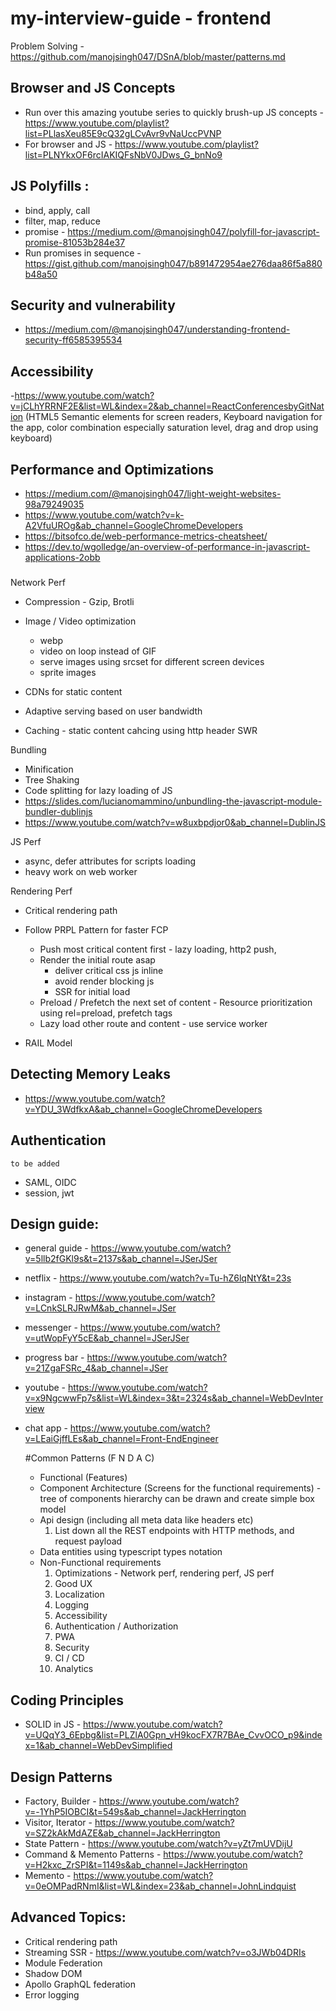 # my-interview-guide - frontend

Problem Solving - https://github.com/manojsingh047/DSnA/blob/master/patterns.md

## Browser and JS Concepts
- Run over this amazing youtube series to quickly brush-up JS concepts - https://www.youtube.com/playlist?list=PLlasXeu85E9cQ32gLCvAvr9vNaUccPVNP
- For browser and JS - https://www.youtube.com/playlist?list=PLNYkxOF6rcIAKIQFsNbV0JDws_G_bnNo9

## JS Polyfills :
- bind, apply, call
- filter, map, reduce
- promise - https://medium.com/@manojsingh047/polyfill-for-javascript-promise-81053b284e37
- Run promises in sequence - https://gist.github.com/manojsingh047/b891472954ae276daa86f5a880b48a50
  

## Security and vulnerability
- https://medium.com/@manojsingh047/understanding-frontend-security-ff6585395534

## Accessibility
-https://www.youtube.com/watch?v=jCLhYRRNF2E&list=WL&index=2&ab_channel=ReactConferencesbyGitNation
(HTML5 Semantic elements for screen readers, Keyboard navigation for the app, color combination especially saturation level, drag and drop using keyboard)

## Performance and Optimizations
- https://medium.com/@manojsingh047/light-weight-websites-98a79249035
- https://www.youtube.com/watch?v=k-A2VfuUROg&ab_channel=GoogleChromeDevelopers
- https://bitsofco.de/web-performance-metrics-cheatsheet/
- https://dev.to/wgolledge/an-overview-of-performance-in-javascript-applications-2obb

###
Network Perf
- Compression - Gzip, Brotli
- Image / Video optimization 
  - webp 
  - video on loop instead of GIF
  - serve images using srcset for different screen devices
  - sprite images
  
- CDNs for static content
- Adaptive serving based on user bandwidth
- Caching - static content cahcing using http header SWR

Bundling
- Minification
- Tree Shaking
- Code splitting for lazy loading of JS
- https://slides.com/lucianomammino/unbundling-the-javascript-module-bundler-dublinjs
- https://www.youtube.com/watch?v=w8uxbpdjor0&ab_channel=DublinJS

JS Perf
- async, defer attributes for scripts loading
- heavy work on web worker
  
Rendering Perf
- Critical rendering path
- Follow PRPL Pattern for faster FCP
    - Push most critical content first - lazy loading, http2 push,
    - Render the initial route asap 
        - deliver critical css js inline
        - avoid render blocking js
        - SSR for initial load
    - Preload / Prefetch the next set of content - Resource prioritization using rel=preload, prefetch tags
    - Lazy load other route and content - use service worker

- RAIL Model

## Detecting Memory Leaks
- https://www.youtube.com/watch?v=YDU_3WdfkxA&ab_channel=GoogleChromeDevelopers

## Authentication
```to be added```
- SAML, OIDC
- session, jwt

## Design guide:
- general guide - https://www.youtube.com/watch?v=5llb2fGKl9s&t=2137s&ab_channel=JSerJSer
- netflix - https://www.youtube.com/watch?v=Tu-hZ6lqNtY&t=23s
- instagram - https://www.youtube.com/watch?v=LCnkSLRJRwM&ab_channel=JSer
- messenger - https://www.youtube.com/watch?v=utWopFyY5cE&ab_channel=JSerJSer
- progress bar - https://www.youtube.com/watch?v=21ZgaFSRc_4&ab_channel=JSer
- youtube - https://www.youtube.com/watch?v=x9NgcwwFp7s&list=WL&index=3&t=2324s&ab_channel=WebDevInterview
- chat app - https://www.youtube.com/watch?v=LEaiGjffLEs&ab_channel=Front-EndEngineer
  
    #Common Patterns (F N D A C) 
    - Functional (Features)
    - Component Architecture (Screens for the functional requirements) - tree of components hierarchy can be drawn and create simple box model  
    - Api design (including all meta data like headers etc)
        1. List down all the REST endpoints with HTTP methods, and request payload
    - Data entities using typescript types notation
    - Non-Functional requirements
        1. Optimizations - Network perf, rendering perf, JS perf
        2. Good UX
        3. Localization
        4. Logging 
        5. Accessibility
        6. Authentication / Authorization
        7. PWA
        8. Security
        9. CI / CD
        10. Analytics


## Coding Principles
- SOLID in JS - https://www.youtube.com/watch?v=UQqY3_6Epbg&list=PLZlA0Gpn_vH9kocFX7R7BAe_CvvOCO_p9&index=1&ab_channel=WebDevSimplified

## Design Patterns
- Factory, Builder - https://www.youtube.com/watch?v=-1YhP5IOBCI&t=549s&ab_channel=JackHerrington
- Visitor, Iterator - https://www.youtube.com/watch?v=SZ2kAkMdAZE&ab_channel=JackHerrington
- State Pattern - https://www.youtube.com/watch?v=yZt7mUVDijU
- Command & Memento Patterns - https://www.youtube.com/watch?v=H2kxc_ZrSPI&t=1149s&ab_channel=JackHerrington
- Memento - https://www.youtube.com/watch?v=0eOMPadRNmI&list=WL&index=23&ab_channel=JohnLindquist
 
## Advanced Topics:
- Critical rendering path
- Streaming SSR - https://www.youtube.com/watch?v=o3JWb04DRIs
- Module Federation
- Shadow DOM
- Apollo GraphQL federation
- Error logging


